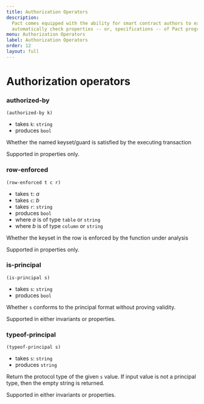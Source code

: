 ```yaml
---
title: Authorization Operators
description:
  Pact comes equipped with the ability for smart contract authors to express and
  automatically check properties -- or, specifications -- of Pact programs.
menu: Authorization Operators
label: Authorization Operators
order: 12
layout: full
---
```


# Authorization operators

### authorized-by

```pact
(authorized-by k)
```

- takes `k`: `string`
- produces `bool`

Whether the named keyset/guard is satisfied by the executing transaction

Supported in properties only.

### row-enforced

```pact
(row-enforced t c r)
```

- takes `t`: _a_
- takes `c`: _b_
- takes `r`: `string`
- produces `bool`
- where _a_ is of type `table` or `string`
- where _b_ is of type `column` or `string`

Whether the keyset in the row is enforced by the function under analysis

Supported in properties only.

### is-principal

```pact
(is-principal s)
```

- takes `s`: `string`
- produces `bool`

Whether `s` conforms to the principal format without proving validity.

Supported in either invariants or properties.

### typeof-principal

```pact
(typeof-principal s)
```

- takes `s`: `string`
- produces `string`

Return the protocol type of the given `s` value. If input value is not a
principal type, then the empty string is returned.

Supported in either invariants or properties.
